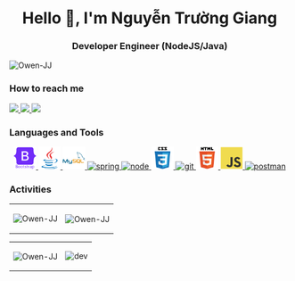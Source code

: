 <h1 align="center">Hello 👋, I'm Nguyễn Trường Giang</h1>
<p align="center">
  <h3 align="center">Developer Engineer  (NodeJS/Java) </h3>
</p>
<p align="left"> <img src="https://komarev.com/ghpvc/?username=Owen-JJ&label=Profile%20views&color=0e75b6&style=flat" alt="Owen-JJ" /> </p>
<h3 align="left">How to reach me</h3>
<p>
  <a href="https://www.facebook.com/gi1911" alt="Facebook">
    <img src="https://img.icons8.com/fluent/48/000000/facebook-new.png" target="_blank" />
  </a>
  <a href=".owenjj" alt="Discord">
    <img src="https://img.icons8.com/fluent/48/000000/discord.png"/>
  </a>  
  <a href="owenjj1911@gmail.com" alt="Email">
    <img src="https://img.icons8.com/fluent/48/000000/mailing.png"/>
  </a>
</p>

<h3 align="left">Languages and Tools</h3>
<p align="center">
  <a href="https://getbootstrap.com" target="_blank" rel="noreferrer"> <img src="https://raw.githubusercontent.com/devicons/devicon/master/icons/bootstrap/bootstrap-plain-wordmark.svg" alt="bootstrap" width="40" height="40"/> </a>
  <a href="https://www.java.com" target="_blank" rel="noreferrer"> <img src="https://raw.githubusercontent.com/devicons/devicon/master/icons/java/java-original.svg" alt="java" width="40" height="40"/> </a>
  <a href="https://www.mysql.com/" target="_blank" rel="noreferrer"> <img src="https://raw.githubusercontent.com/devicons/devicon/master/icons/mysql/mysql-original-wordmark.svg" alt="mysql" width="40" height="40"/> </a>
  <a href="https://spring.io/" target="_blank" rel="noreferrer"> <img src="https://www.vectorlogo.zone/logos/springio/springio-icon.svg" alt="spring" width="40" height="40"/> </a>
  <a href="https://reactjs.org/" target="_blank" rel="noreferrer"> <img src="https://raw.githubusercontent.com/devicons/devicon/master/icons/node/node-original-wordmark.svg" alt="node" width="40" height="40"/> </a>
  <a href="https://www.w3schools.com/css/" target="_blank" rel="noreferrer"> <img src="https://raw.githubusercontent.com/devicons/devicon/master/icons/css3/css3-original-wordmark.svg" alt="css3" width="40" height="40"/> </a>
  <a href="https://git-scm.com/" target="_blank" rel="noreferrer"> <img src="https://www.vectorlogo.zone/logos/git-scm/git-scm-icon.svg" alt="git" width="40" height="40"/> </a>
  <a href="https://www.w3.org/html/" target="_blank" rel="noreferrer"> <img src="https://raw.githubusercontent.com/devicons/devicon/master/icons/html5/html5-original-wordmark.svg" alt="html5" width="40" height="40"/> </a>
  <a href="https://developer.mozilla.org/en-US/docs/Web/JavaScript" target="_blank" rel="noreferrer"> <img src="https://raw.githubusercontent.com/devicons/devicon/master/icons/javascript/javascript-original.svg" alt="javascript" width="40" height="40"/> </a>
  <a href="https://postman.com" target="_blank" rel="noreferrer"> <img src="https://www.vectorlogo.zone/logos/getpostman/getpostman-icon.svg" alt="postman" width="40" height="40"/> </a>
</p>

<h3 align="left">Activities</h3>
<table style="width:100%;">
  <tr>
    <td>
      <img align="left" src="https://github-readme-stats.vercel.app/api/top-langs?username=Owen-JJ&show_icons=true&bg_color=FFFFFF00&text_color=179fa3&locale=en&layout=compact" alt="Owen-JJ" />
    </td>
    <td>
      <p align="left"> 
        <img align="center" src="https://github-readme-stats.vercel.app/api?username=Owen-JJ&show_icons=true&bg_color=FFFFFF00&text_color=179fa3&locale=en" alt="Owen-JJ" />
      </p>
    </td>
  </tr>
</table>
<table style="width:100%;">
  <tr>
    <td>
      <img align="center" src="https://github-readme-streak-stats.herokuapp.com/?user=Owen-JJ&show_icons=true&bg_color=FFFFFF00&text_color=179fa3&layout=compact" alt="Owen-JJ" />
    </td>
    <td>
      <p align="left"> 
        <img src="https://cdn.dribbble.com/users/1059583/screenshots/4171367/coding-freak.gif" alt="dev" width="50%"/>
      </p>
    </td>
  </tr>
</table>

